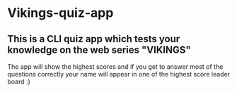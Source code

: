 # Vikings-quiz-app
## This is a CLI quiz app which tests your knowledge on the web series "VIKINGS"
 The app will show the highest scores and  if you get to answer most of the questions correctly your name will appear in one of the highest score leader board :)
